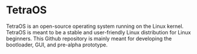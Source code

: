 # TetraOS
TetraOS is an open-source operating system running on the Linux kernel. TetraOS is meant to be a stable and user-friendly Linux distribution for Linux beginners.
This Github repository is mainly meant for developing the bootloader, GUI, and pre-alpha prototype.
